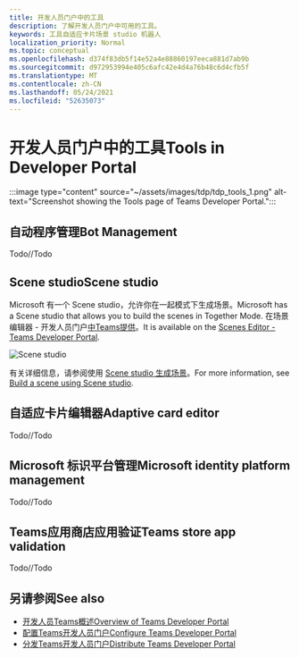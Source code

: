 ```yaml
---
title: 开发人员门户中的工具
description: 了解开发人员门户中可用的工具。
keywords: 工具自适应卡片场景 studio 机器人
localization_priority: Normal
ms.topic: conceptual
ms.openlocfilehash: d374f83db5f14e52a4e88860197eeca881d7ab9b
ms.sourcegitcommit: d972953994e405c6afc42e4d4a76b48c6d4cfb5f
ms.translationtype: MT
ms.contentlocale: zh-CN
ms.lasthandoff: 05/24/2021
ms.locfileid: "52635073"
---
```

# <a name="tools-in-developer-portal"></a><span data-ttu-id="d05f8-104">开发人员门户中的工具</span><span class="sxs-lookup"><span data-stu-id="d05f8-104">Tools in Developer Portal</span></span>

:::image type="content" source="~/assets/images/tdp/tdp_tools_1.png" alt-text="Screenshot showing the Tools page of Teams Developer Portal.":::

## <a name="bot-management"></a><span data-ttu-id="d05f8-106">自动程序管理</span><span class="sxs-lookup"><span data-stu-id="d05f8-106">Bot Management</span></span>

<span data-ttu-id="d05f8-107">Todo</span><span class="sxs-lookup"><span data-stu-id="d05f8-107">//Todo</span></span>

## <a name="scene-studio"></a><span data-ttu-id="d05f8-108">Scene studio</span><span class="sxs-lookup"><span data-stu-id="d05f8-108">Scene studio</span></span>

<span data-ttu-id="d05f8-109">Microsoft 有一个 Scene studio，允许你在一起模式下生成场景。</span><span class="sxs-lookup"><span data-stu-id="d05f8-109">Microsoft has a Scene studio that allows you to build the scenes in Together Mode.</span></span> <span data-ttu-id="d05f8-110">在场景编辑器 - 开发人员门户[中Teams提供](https://dev.teams.microsoft.com/scenes)。</span><span class="sxs-lookup"><span data-stu-id="d05f8-110">It is available on the [Scenes Editor - Teams Developer Portal](https://dev.teams.microsoft.com/scenes).</span></span>

![Scene studio](~/assets/images/apps-in-meetings/scene-design-studio.png)

<span data-ttu-id="d05f8-112">有关详细信息，请参阅使用 [Scene studio 生成场景](../apps-in-teams-meetings/teams-together-mode.md#build-a-scene-using-the-scene-studio)。</span><span class="sxs-lookup"><span data-stu-id="d05f8-112">For more information, see [Build a scene using Scene studio](../apps-in-teams-meetings/teams-together-mode.md#build-a-scene-using-the-scene-studio).</span></span>

## <a name="adaptive-card-editor"></a><span data-ttu-id="d05f8-113">自适应卡片编辑器</span><span class="sxs-lookup"><span data-stu-id="d05f8-113">Adaptive card editor</span></span>

<span data-ttu-id="d05f8-114">Todo</span><span class="sxs-lookup"><span data-stu-id="d05f8-114">//Todo</span></span>

## <a name="microsoft-identity-platform-management"></a><span data-ttu-id="d05f8-115">Microsoft 标识平台管理</span><span class="sxs-lookup"><span data-stu-id="d05f8-115">Microsoft identity platform management</span></span>

<span data-ttu-id="d05f8-116">Todo</span><span class="sxs-lookup"><span data-stu-id="d05f8-116">//Todo</span></span>

## <a name="teams-store-app-validation"></a><span data-ttu-id="d05f8-117">Teams应用商店应用验证</span><span class="sxs-lookup"><span data-stu-id="d05f8-117">Teams store app validation</span></span>

<span data-ttu-id="d05f8-118">Todo</span><span class="sxs-lookup"><span data-stu-id="d05f8-118">//Todo</span></span>

## <a name="see-also"></a><span data-ttu-id="d05f8-119">另请参阅</span><span class="sxs-lookup"><span data-stu-id="d05f8-119">See also</span></span>

* [<span data-ttu-id="d05f8-120">开发人员Teams概述</span><span class="sxs-lookup"><span data-stu-id="d05f8-120">Overview of Teams Developer Portal</span></span>](~/concepts/build-and-test/teams-developer-portal.md)
* [<span data-ttu-id="d05f8-121">配置Teams开发人员门户</span><span class="sxs-lookup"><span data-stu-id="d05f8-121">Configure Teams Developer Portal</span></span>](~/concepts/tdp-configuration.md)
* [<span data-ttu-id="d05f8-122">分发Teams开发人员门户</span><span class="sxs-lookup"><span data-stu-id="d05f8-122">Distribute Teams Developer Portal</span></span>](~/concepts/tdp-distribute.md)